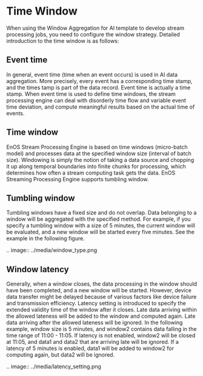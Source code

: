 # Time Window

When using the Window Aggregation for AI template to develop stream processing jobs, you need to configure the window strategy. Detailed introduction to the time window is as follows:

## Event time

In general, event time (time when an event occurs) is used in AI data aggregation. More precisely, every event has a corresponding time stamp, and the times tamp is part of the data record. Event time is actually a time stamp. When event time is used to define time windows, the stream processing engine can deal with disorderly time flow and variable event time deviation, and compute meaningful results based on the actual time of events.

## Time window

EnOS Stream Processing Engine is based on time windows (micro-batch model) and processes data at the specified window size (interval of batch size). Windowing is simply the notion of taking a data source and chopping it up along temporal boundaries into finite chunks for processing, which determines how often a stream computing task gets the data. EnOS Streaming Processing Engine supports tumbling window.

## Tumbling window

Tumbling windows have a fixed size and do not overlap. Data belonging to a window will be aggregated with the specified method. For example, if you specify a tumbling window with a size of 5 minutes, the current window will be evaluated, and a new window will be started every five minutes. See the example in the following figure.

.. image:: ../media/window_type.png

## Window latency

Generally, when a window closes, the data processing in the window should have been completed, and a new window will be started. However, device data transfer might be delayed because of various factors like device failure and transmission efficiency. Latency setting is introduced to specify the extended validity time of the window after it closes. Late data arriving within the allowed lateness will be added to the window and computed again. Late data arriving after the allowed lateness will be ignored. In the following example, window size is 5 minutes, and window2 contains data falling in the time range of 11:00 - 11:05. If latency is not enabled, window2 will be closed at 11:05, and data1 and data2 that are arriving late will be ignored. If a latency of 5 minutes is enabled, data1 will be added to window2 for computing again, but data2 will be ignored.

.. image:: ../media/latency_setting.png

<!--end-->